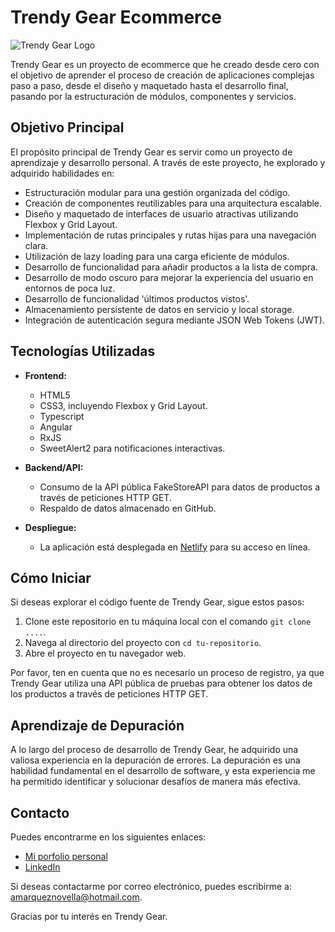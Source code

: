 # Trendy Gear Ecommerce

![Trendy Gear Logo](ruta-del-logo.png)

Trendy Gear es un proyecto de ecommerce que he creado desde cero con el objetivo de aprender el proceso de creación de aplicaciones complejas paso a paso, desde el diseño y maquetado hasta el desarrollo final, pasando por la estructuración de módulos, componentes y servicios.

## Objetivo Principal

El propósito principal de Trendy Gear es servir como un proyecto de aprendizaje y desarrollo personal. A través de este proyecto, he explorado y adquirido habilidades en:

- Estructuración modular para una gestión organizada del código.
- Creación de componentes reutilizables para una arquitectura escalable.
- Diseño y maquetado de interfaces de usuario atractivas utilizando Flexbox y Grid Layout.
- Implementación de rutas principales y rutas hijas para una navegación clara.
- Utilización de lazy loading para una carga eficiente de módulos.
- Desarrollo de funcionalidad para añadir productos a la lista de compra.
- Desarrollo de modo oscuro para mejorar la experiencia del usuario en entornos de poca luz.
- Desarrollo de funcionalidad 'últimos productos vistos'.
- Almacenamiento persistente de datos en servicio y local storage.
- Integración de autenticación segura mediante JSON Web Tokens (JWT).


## Tecnologías Utilizadas

- **Frontend:**
  - HTML5
  - CSS3, incluyendo Flexbox y Grid Layout.
  - Typescript
  - Angular
  - RxJS
  - SweetAlert2 para notificaciones interactivas.

- **Backend/API:**
  - Consumo de la API pública FakeStoreAPI para datos de productos a través de peticiones HTTP GET.
  - Respaldo de datos almacenado en GitHub.

- **Despliegue:**
  - La aplicación está desplegada en [Netlify](https://ecommerce-amndev.netlify.app/) para su acceso en línea.

## Cómo Iniciar

Si deseas explorar el código fuente de Trendy Gear, sigue estos pasos:

1. Clone este repositorio en tu máquina local con el comando `git clone ....`.
2. Navega al directorio del proyecto con `cd tu-repositorio`.
3. Abre el proyecto en tu navegador web.

Por favor, ten en cuenta que no es necesario un proceso de registro, ya que Trendy Gear utiliza una API pública de pruebas para obtener los datos de los productos a través de peticiones HTTP GET.


## Aprendizaje de Depuración

A lo largo del proceso de desarrollo de Trendy Gear, he adquirido una valiosa experiencia en la depuración de errores. La depuración es una habilidad fundamental en el desarrollo de software, y esta experiencia me ha permitido identificar y solucionar desafíos de manera más efectiva.

## Contacto

Puedes encontrarme en los siguientes enlaces:

- [Mi porfolio personal](https://amndev.github.io/Profile/)
- [LinkedIn](https://www.linkedin.com/in/antoniomarqueznovella/)

Si deseas contactarme por correo electrónico, puedes escribirme a: amarqueznovella@hotmail.com.

Gracias por tu interés en Trendy Gear.
